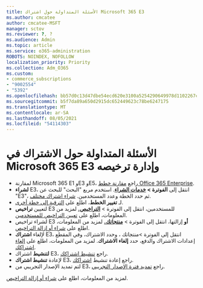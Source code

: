 ```yaml
---
title: الأسئلة المتداولة حول اشتراك Microsoft 365 E3
ms.author: cmcatee
author: cmcatee-MSFT
manager: sctov
ms.reviewer: ?, ?
ms.audience: Admin
ms.topic: article
ms.service: o365-administration
ROBOTS: NOINDEX, NOFOLLOW
localization_priority: Priority
ms.collection: Adm_O365
ms.custom:
- commerce_subscriptions
- "9002554"
- "5392"
ms.openlocfilehash: bb57d0c13d47dbe54ecd620e3100a5254290649978d1102267cac04414337b59
ms.sourcegitcommit: b5f7da89a650d2915dc652449623c78be6247175
ms.translationtype: MT
ms.contentlocale: ar-SA
ms.lasthandoff: 08/05/2021
ms.locfileid: "54114303"
---
```

# <a name="microsoft-365-e3-subscription-and-license-management-faq"></a>الأسئلة المتداولة حول الاشتراك في Microsoft 365 E3 وإدارة ترخيصه

- لمقارنة Microsoft 365 E1 وE3 وE5، راجع [مقارنة خطط Office 365 Enterprise](https://www.microsoft.com/microsoft-365/business/compare-more-office-365-for-business-plans).
- **لشراء** E3، انتقل إلى **الفوترة > [خدمات الشراء](https://go.microsoft.com/fwlink/p/?linkid=868433)**. استخدم مربع "البحث" للبحث عن "E3"، ثم حدد الخطة وعدد المستخدمين. [شراء اشتراك مختلف](https://docs.microsoft.com/microsoft-365/commerce/try-or-buy-microsoft-365#buy-a-different-subscription).
- لـ **تغيير الخطط**، اطلع على [الترقية إلى خطة أخرى](https://docs.microsoft.com/microsoft-365/commerce/subscriptions/upgrade-to-different-plan).
- لتعيين **تراخيص** E3 للمستخدمين، انتقل إلى الفوترة > **[التراخيص.](https://go.microsoft.com/fwlink/p/?linkid=842264)** لمزيد من المعلومات، اطلع على [تعيين التراخيص للمستخدمين](https://docs.microsoft.com/microsoft-365/admin/manage/assign-licenses-to-users).
- لشراء تراخيص E3 **أو** إزالتها، انتقل إلى الفوترة > **[منتجاتك.](https://go.microsoft.com/fwlink/p/?linkid=842054)** لمزيد من المعلومات، اطلع على [شراء أو إزالة التراخيص](https://docs.microsoft.com/microsoft-365/commerce/licenses/buy-licenses).
- لإلغاء **اشتراك** E3، انتقل إلى الفوترة >منتجاتك ، وحدد الاشتراك، وفي المقطع إعدادات الاشتراك والدفع، حدد **إلغاء الاشتراك**. **[](https://go.microsoft.com/fwlink/p/?linkid=842054)**  لمزيد من المعلومات، اطلع على [إلغاء اشتراكك](https://docs.microsoft.com/microsoft-365/commerce/subscriptions/cancel-your-subscription).
- **لتنشيط** اشتراك E3، راجع [تنشيط اشتراكك](https://docs.microsoft.com/alchemyinsights/activate-your-office-365-subscription).
- لإعادة **تنشيط اشتراك** E3، راجع إعادة تنشيط [اشتراكك](https://docs.microsoft.com/alchemyinsights/reactivate-your-subscription).
- لتم تمديد الإصدار التجريبي من E3، راجع [تمديد فترة الإصدار التجريبي](https://docs.microsoft.com/microsoft-365/commerce/extend-your-trial). 

لمزيد من المعلومات، اطلع على [شراء أو إزالة التراخيص](https://docs.microsoft.com/microsoft-365/commerce/licenses/buy-licenses).